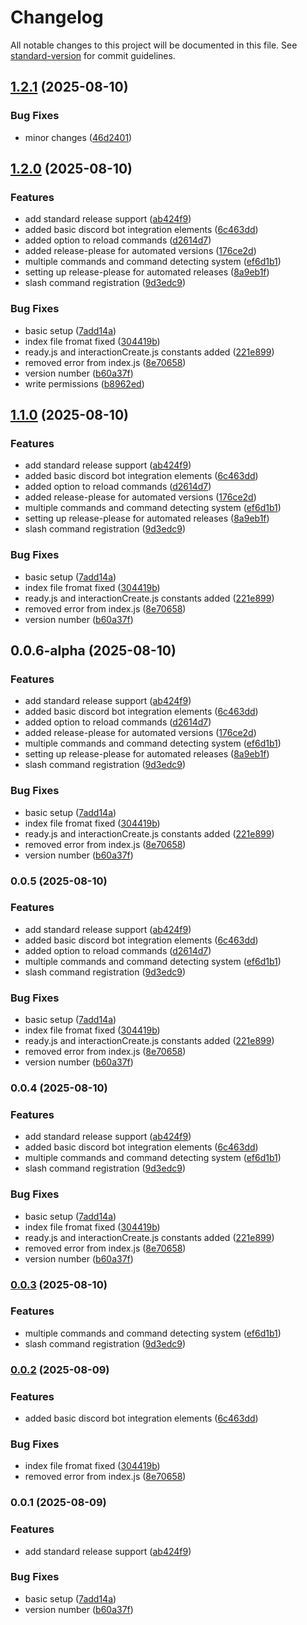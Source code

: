 # Changelog

All notable changes to this project will be documented in this file. See [standard-version](https://github.com/conventional-changelog/standard-version) for commit guidelines.

## [1.2.1](https://github.com/KosteQ314/kstq/compare/v1.2.0...v1.2.1) (2025-08-10)


### Bug Fixes

* minor changes ([46d2401](https://github.com/KosteQ314/kstq/commit/46d2401f099db918d64d8d65d7410c23a0ef1a2c))

## [1.2.0](https://github.com/KosteQ314/kstq/compare/v1.1.0...v1.2.0) (2025-08-10)


### Features

* add standard release support ([ab424f9](https://github.com/KosteQ314/kstq/commit/ab424f90aab72a7ef22980a4101007113c6c6f05))
* added basic discord bot integration elements ([6c463dd](https://github.com/KosteQ314/kstq/commit/6c463ddc7aad0f642f5b3ea0d9dc012c96e69c28))
* added option to reload commands ([d2614d7](https://github.com/KosteQ314/kstq/commit/d2614d7dfd6e692b91c607c009974ea3f7b5127b))
* added release-please for automated versions ([176ce2d](https://github.com/KosteQ314/kstq/commit/176ce2d623912f66e191e39bea61b1e40dda4e50))
* multiple commands and command detecting system ([ef6d1b1](https://github.com/KosteQ314/kstq/commit/ef6d1b1390d6eabc4ce21790b477206f99662937))
* setting up release-please for automated releases ([8a9eb1f](https://github.com/KosteQ314/kstq/commit/8a9eb1ff520d5df3787d5e2f03d295c29270f9d1))
* slash command registration ([9d3edc9](https://github.com/KosteQ314/kstq/commit/9d3edc99cbc4fa269a665e3af1dd3eef4a4b3a4f))


### Bug Fixes

* basic setup ([7add14a](https://github.com/KosteQ314/kstq/commit/7add14a7c67f1425cdd88bd2a8dcb0f755f17c88))
* index file fromat fixed ([304419b](https://github.com/KosteQ314/kstq/commit/304419b933cf196766e6a918c09c327e6676744b))
* ready.js and interactionCreate.js constants added ([221e899](https://github.com/KosteQ314/kstq/commit/221e8990abfb400f3dbcc60e58305cbca5c65bf7))
* removed error from index.js ([8e70658](https://github.com/KosteQ314/kstq/commit/8e706587b0b2f4a9897bb4b4b500b28fed550475))
* version number ([b60a37f](https://github.com/KosteQ314/kstq/commit/b60a37f4abdfbf9b0b5830bb415e1072fc266ec5))
* write permissions ([b8962ed](https://github.com/KosteQ314/kstq/commit/b8962ed5d0ae7f86e6a0c56e15fb15f4f3c1668b))

## [1.1.0](https://github.com/KosteQ314/kstq/compare/v1.0.0...v1.1.0) (2025-08-10)


### Features

* add standard release support ([ab424f9](https://github.com/KosteQ314/kstq/commit/ab424f90aab72a7ef22980a4101007113c6c6f05))
* added basic discord bot integration elements ([6c463dd](https://github.com/KosteQ314/kstq/commit/6c463ddc7aad0f642f5b3ea0d9dc012c96e69c28))
* added option to reload commands ([d2614d7](https://github.com/KosteQ314/kstq/commit/d2614d7dfd6e692b91c607c009974ea3f7b5127b))
* added release-please for automated versions ([176ce2d](https://github.com/KosteQ314/kstq/commit/176ce2d623912f66e191e39bea61b1e40dda4e50))
* multiple commands and command detecting system ([ef6d1b1](https://github.com/KosteQ314/kstq/commit/ef6d1b1390d6eabc4ce21790b477206f99662937))
* setting up release-please for automated releases ([8a9eb1f](https://github.com/KosteQ314/kstq/commit/8a9eb1ff520d5df3787d5e2f03d295c29270f9d1))
* slash command registration ([9d3edc9](https://github.com/KosteQ314/kstq/commit/9d3edc99cbc4fa269a665e3af1dd3eef4a4b3a4f))


### Bug Fixes

* basic setup ([7add14a](https://github.com/KosteQ314/kstq/commit/7add14a7c67f1425cdd88bd2a8dcb0f755f17c88))
* index file fromat fixed ([304419b](https://github.com/KosteQ314/kstq/commit/304419b933cf196766e6a918c09c327e6676744b))
* ready.js and interactionCreate.js constants added ([221e899](https://github.com/KosteQ314/kstq/commit/221e8990abfb400f3dbcc60e58305cbca5c65bf7))
* removed error from index.js ([8e70658](https://github.com/KosteQ314/kstq/commit/8e706587b0b2f4a9897bb4b4b500b28fed550475))
* version number ([b60a37f](https://github.com/KosteQ314/kstq/commit/b60a37f4abdfbf9b0b5830bb415e1072fc266ec5))

## 0.0.6-alpha (2025-08-10)


### Features

* add standard release support ([ab424f9](https://github.com/KosteQ314/kstq/commit/ab424f90aab72a7ef22980a4101007113c6c6f05))
* added basic discord bot integration elements ([6c463dd](https://github.com/KosteQ314/kstq/commit/6c463ddc7aad0f642f5b3ea0d9dc012c96e69c28))
* added option to reload commands ([d2614d7](https://github.com/KosteQ314/kstq/commit/d2614d7dfd6e692b91c607c009974ea3f7b5127b))
* added release-please for automated versions ([176ce2d](https://github.com/KosteQ314/kstq/commit/176ce2d623912f66e191e39bea61b1e40dda4e50))
* multiple commands and command detecting system ([ef6d1b1](https://github.com/KosteQ314/kstq/commit/ef6d1b1390d6eabc4ce21790b477206f99662937))
* setting up release-please for automated releases ([8a9eb1f](https://github.com/KosteQ314/kstq/commit/8a9eb1ff520d5df3787d5e2f03d295c29270f9d1))
* slash command registration ([9d3edc9](https://github.com/KosteQ314/kstq/commit/9d3edc99cbc4fa269a665e3af1dd3eef4a4b3a4f))


### Bug Fixes

* basic setup ([7add14a](https://github.com/KosteQ314/kstq/commit/7add14a7c67f1425cdd88bd2a8dcb0f755f17c88))
* index file fromat fixed ([304419b](https://github.com/KosteQ314/kstq/commit/304419b933cf196766e6a918c09c327e6676744b))
* ready.js and interactionCreate.js constants added ([221e899](https://github.com/KosteQ314/kstq/commit/221e8990abfb400f3dbcc60e58305cbca5c65bf7))
* removed error from index.js ([8e70658](https://github.com/KosteQ314/kstq/commit/8e706587b0b2f4a9897bb4b4b500b28fed550475))
* version number ([b60a37f](https://github.com/KosteQ314/kstq/commit/b60a37f4abdfbf9b0b5830bb415e1072fc266ec5))

### 0.0.5 (2025-08-10)


### Features

* add standard release support ([ab424f9](https://github.com/KosteQ314/kstq/commit/ab424f90aab72a7ef22980a4101007113c6c6f05))
* added basic discord bot integration elements ([6c463dd](https://github.com/KosteQ314/kstq/commit/6c463ddc7aad0f642f5b3ea0d9dc012c96e69c28))
* added option to reload commands ([d2614d7](https://github.com/KosteQ314/kstq/commit/d2614d7dfd6e692b91c607c009974ea3f7b5127b))
* multiple commands and command detecting system ([ef6d1b1](https://github.com/KosteQ314/kstq/commit/ef6d1b1390d6eabc4ce21790b477206f99662937))
* slash command registration ([9d3edc9](https://github.com/KosteQ314/kstq/commit/9d3edc99cbc4fa269a665e3af1dd3eef4a4b3a4f))


### Bug Fixes

* basic setup ([7add14a](https://github.com/KosteQ314/kstq/commit/7add14a7c67f1425cdd88bd2a8dcb0f755f17c88))
* index file fromat fixed ([304419b](https://github.com/KosteQ314/kstq/commit/304419b933cf196766e6a918c09c327e6676744b))
* ready.js and interactionCreate.js constants added ([221e899](https://github.com/KosteQ314/kstq/commit/221e8990abfb400f3dbcc60e58305cbca5c65bf7))
* removed error from index.js ([8e70658](https://github.com/KosteQ314/kstq/commit/8e706587b0b2f4a9897bb4b4b500b28fed550475))
* version number ([b60a37f](https://github.com/KosteQ314/kstq/commit/b60a37f4abdfbf9b0b5830bb415e1072fc266ec5))

### 0.0.4 (2025-08-10)


### Features

* add standard release support ([ab424f9](https://github.com/KosteQ314/kstq/commit/ab424f90aab72a7ef22980a4101007113c6c6f05))
* added basic discord bot integration elements ([6c463dd](https://github.com/KosteQ314/kstq/commit/6c463ddc7aad0f642f5b3ea0d9dc012c96e69c28))
* multiple commands and command detecting system ([ef6d1b1](https://github.com/KosteQ314/kstq/commit/ef6d1b1390d6eabc4ce21790b477206f99662937))
* slash command registration ([9d3edc9](https://github.com/KosteQ314/kstq/commit/9d3edc99cbc4fa269a665e3af1dd3eef4a4b3a4f))


### Bug Fixes

* basic setup ([7add14a](https://github.com/KosteQ314/kstq/commit/7add14a7c67f1425cdd88bd2a8dcb0f755f17c88))
* index file fromat fixed ([304419b](https://github.com/KosteQ314/kstq/commit/304419b933cf196766e6a918c09c327e6676744b))
* ready.js and interactionCreate.js constants added ([221e899](https://github.com/KosteQ314/kstq/commit/221e8990abfb400f3dbcc60e58305cbca5c65bf7))
* removed error from index.js ([8e70658](https://github.com/KosteQ314/kstq/commit/8e706587b0b2f4a9897bb4b4b500b28fed550475))
* version number ([b60a37f](https://github.com/KosteQ314/kstq/commit/b60a37f4abdfbf9b0b5830bb415e1072fc266ec5))

### [0.0.3](https://github.com/KosteQ314/kstq/compare/v0.0.2...v0.0.3) (2025-08-10)


### Features

* multiple commands and command detecting system ([ef6d1b1](https://github.com/KosteQ314/kstq/commit/ef6d1b1390d6eabc4ce21790b477206f99662937))
* slash command registration ([9d3edc9](https://github.com/KosteQ314/kstq/commit/9d3edc99cbc4fa269a665e3af1dd3eef4a4b3a4f))

### [0.0.2](https://github.com/KosteQ314/kstq/compare/v0.0.1...v0.0.2) (2025-08-09)


### Features

* added basic discord bot integration elements ([6c463dd](https://github.com/KosteQ314/kstq/commit/6c463ddc7aad0f642f5b3ea0d9dc012c96e69c28))


### Bug Fixes

* index file fromat fixed ([304419b](https://github.com/KosteQ314/kstq/commit/304419b933cf196766e6a918c09c327e6676744b))
* removed error from index.js ([8e70658](https://github.com/KosteQ314/kstq/commit/8e706587b0b2f4a9897bb4b4b500b28fed550475))

### 0.0.1 (2025-08-09)


### Features

* add standard release support ([ab424f9](https://github.com/KosteQ314/kstq/commit/ab424f90aab72a7ef22980a4101007113c6c6f05))


### Bug Fixes

* basic setup ([7add14a](https://github.com/KosteQ314/kstq/commit/7add14a7c67f1425cdd88bd2a8dcb0f755f17c88))
* version number ([b60a37f](https://github.com/KosteQ314/kstq/commit/b60a37f4abdfbf9b0b5830bb415e1072fc266ec5))
